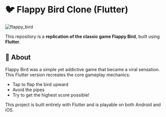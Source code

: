 # 🐦 Flappy Bird Clone (Flutter)
![flappy_bird](https://github.com/user-attachments/assets/4151835a-731b-4b19-9406-e361806941bd)


This repository is a **replication of the classic game Flappy Bird**, built using **Flutter**.

## 🎯 About

Flappy Bird was a simple yet addictive game that became a viral sensation. This Flutter version recreates the core gameplay mechanics:

- Tap to flap the bird upward
- Avoid the pipes
- Try to get the highest score possible!

This project is built entirely with Flutter and is playable on both Android and iOS.
